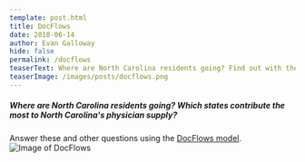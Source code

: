 ```yaml
---
template: post.html
title: DocFlows
date: 2018-06-14
author: Evan Galloway
hide: false
permalink: /docflows
teaserText: Where are North Carolina residents going? Find out with the DocFlows model.
teaserImage: /images/posts/docflows.png
---
```


##### Where are North Carolina residents going? Which states contribute the most to North Carolina's physician supply?
Answer these and other questions using the [DocFlows model](https://docflows.unc.edu/).
![Image of DocFlows](/images/posts/docflows.png)




